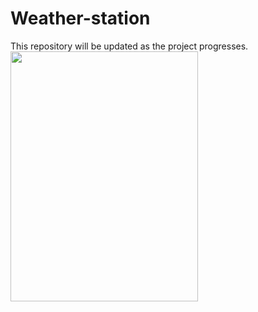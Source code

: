 # Weather-station

This repository will be updated as the project progresses. <br/>
<img src="file:///home/markus/Dropbox/%C3%96vrigt/PXL_20230526_172932065.jpg" width="300" height="400">
 
